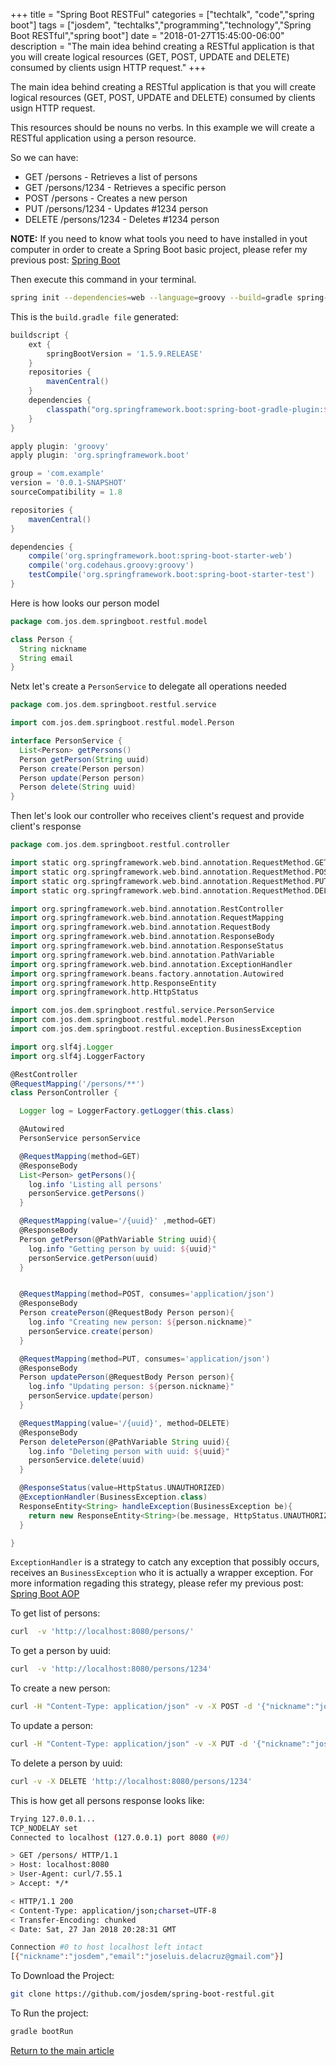 +++
title = "Spring Boot RESTFul"
categories = ["techtalk", "code","spring boot"]
tags = ["josdem", "techtalks","programming","technology","Spring Boot RESTful","spring boot"]
date = "2018-01-27T15:45:00-06:00"
description = "The main idea behind creating a RESTful application is that you will create logical resources (GET, POST, UPDATE and DELETE) consumed by clients usign HTTP request."
+++

The main idea behind creating a RESTful application is that you will create logical resources (GET, POST, UPDATE and DELETE) consumed by clients usign HTTP request.

This resources should be nouns no verbs. In this example we will create a RESTful application using a person resource.

So we can have:

* GET /persons - Retrieves a list of persons
* GET /persons/1234 - Retrieves a specific person
* POST /persons - Creates a new person
* PUT /persons/1234 - Updates #1234 person
* DELETE /persons/1234 - Deletes #1234 person


**NOTE:** If you need to know what tools you need to have installed in yout computer in order to create a Spring Boot basic project, please refer my previous post: [Spring Boot](/techtalk/spring_boot)

Then execute this command in your terminal.

```bash
spring init --dependencies=web --language=groovy --build=gradle spring-boot-restful
```

This is the `build.gradle file` generated:

```groovy
buildscript {
	ext {
		springBootVersion = '1.5.9.RELEASE'
	}
	repositories {
		mavenCentral()
	}
	dependencies {
		classpath("org.springframework.boot:spring-boot-gradle-plugin:${springBootVersion}")
	}
}

apply plugin: 'groovy'
apply plugin: 'org.springframework.boot'

group = 'com.example'
version = '0.0.1-SNAPSHOT'
sourceCompatibility = 1.8

repositories {
	mavenCentral()
}

dependencies {
	compile('org.springframework.boot:spring-boot-starter-web')
	compile('org.codehaus.groovy:groovy')
	testCompile('org.springframework.boot:spring-boot-starter-test')
}
```

Here is how looks our person model

```groovy
package com.jos.dem.springboot.restful.model

class Person {
  String nickname
  String email
}
```

Netx let's create a `PersonService` to delegate all operations needed

```groovy
package com.jos.dem.springboot.restful.service

import com.jos.dem.springboot.restful.model.Person

interface PersonService {
  List<Person> getPersons()
  Person getPerson(String uuid)
  Person create(Person person)
  Person update(Person person)
  Person delete(String uuid)
}
```

Then let's look our controller who receives client's request and provide client's response

```groovy
package com.jos.dem.springboot.restful.controller

import static org.springframework.web.bind.annotation.RequestMethod.GET
import static org.springframework.web.bind.annotation.RequestMethod.POST
import static org.springframework.web.bind.annotation.RequestMethod.PUT
import static org.springframework.web.bind.annotation.RequestMethod.DELETE

import org.springframework.web.bind.annotation.RestController
import org.springframework.web.bind.annotation.RequestMapping
import org.springframework.web.bind.annotation.RequestBody
import org.springframework.web.bind.annotation.ResponseBody
import org.springframework.web.bind.annotation.ResponseStatus
import org.springframework.web.bind.annotation.PathVariable
import org.springframework.web.bind.annotation.ExceptionHandler
import org.springframework.beans.factory.annotation.Autowired
import org.springframework.http.ResponseEntity
import org.springframework.http.HttpStatus

import com.jos.dem.springboot.restful.service.PersonService
import com.jos.dem.springboot.restful.model.Person
import com.jos.dem.springboot.restful.exception.BusinessException

import org.slf4j.Logger
import org.slf4j.LoggerFactory

@RestController
@RequestMapping('/persons/**')
class PersonController {

  Logger log = LoggerFactory.getLogger(this.class)

  @Autowired
  PersonService personService

  @RequestMapping(method=GET)
  @ResponseBody
  List<Person> getPersons(){
    log.info 'Listing all persons'
    personService.getPersons()
  }

  @RequestMapping(value='/{uuid}' ,method=GET)
  @ResponseBody
  Person getPerson(@PathVariable String uuid){
    log.info "Getting person by uuid: ${uuid}"
    personService.getPerson(uuid)
  }


  @RequestMapping(method=POST, consumes='application/json')
  @ResponseBody
  Person createPerson(@RequestBody Person person){
    log.info "Creating new person: ${person.nickname}"
    personService.create(person)
  }

  @RequestMapping(method=PUT, consumes='application/json')
  @ResponseBody
  Person updatePerson(@RequestBody Person person){
    log.info "Updating person: ${person.nickname}"
    personService.update(person)
  }

  @RequestMapping(value='/{uuid}', method=DELETE)
  @ResponseBody
  Person deletePerson(@PathVariable String uuid){
    log.info "Deleting person with uuid: ${uuid}"
    personService.delete(uuid)
  }

  @ResponseStatus(value=HttpStatus.UNAUTHORIZED)
  @ExceptionHandler(BusinessException.class)
  ResponseEntity<String> handleException(BusinessException be){
    return new ResponseEntity<String>(be.message, HttpStatus.UNAUTHORIZED)
  }

}
```

`ExceptionHandler` is a strategy to catch any exception that possibly occurs, receives an `BusinessException` who it is actually a wrapper exception. For more information regading this strategy, please refer my previous post: [Spring Boot AOP](/techtalk/spring_boot_aop)

To get list of persons:

```bash
curl  -v 'http://localhost:8080/persons/'
```

To get a person by uuid:

```bash
curl  -v 'http://localhost:8080/persons/1234'
```

To create a new person:

```bash
curl -H "Content-Type: application/json" -v -X POST -d '{"nickname":"josdem","email":"joseluis.delacruz@gmai.com"}' 'http://localhost:8080/persons/'
```

To update a person:

```bash
curl -H "Content-Type: application/json" -v -X PUT -d '{"nickname":"josdem","email":"joseluis.delacruz@gmai.com"}' 'http://localhost:8080/persons/'
```

To delete a person by uuid:

```bash
curl -v -X DELETE 'http://localhost:8080/persons/1234'
```

This is how get all persons response looks like:

```bash
Trying 127.0.0.1...
TCP_NODELAY set
Connected to localhost (127.0.0.1) port 8080 (#0)

> GET /persons/ HTTP/1.1
> Host: localhost:8080
> User-Agent: curl/7.55.1
> Accept: */*

< HTTP/1.1 200
< Content-Type: application/json;charset=UTF-8
< Transfer-Encoding: chunked
< Date: Sat, 27 Jan 2018 20:28:31 GMT

Connection #0 to host localhost left intact
[{"nickname":"josdem","email":"joseluis.delacruz@gmail.com"}]
```

To Download the Project:

```bash
git clone https://github.com/josdem/spring-boot-restful.git
```

To Run the project:

```bash
gradle bootRun
```

[Return to the main article](/techtalk/spring)
